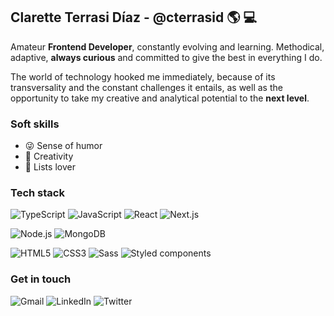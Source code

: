 ## Clarette Terrasi Díaz - @cterrasid :earth_americas: :computer:

Amateur **Frontend Developer**, constantly evolving and learning. Methodical, adaptive, **always curious** and committed to give the best in everything I do.

The world of technology hooked me immediately, because of its transversality and the constant challenges it entails, as well as the opportunity to take my creative and analytical potential to the **next level**.

### Soft skills
- :stuck_out_tongue_winking_eye: Sense of humor
- :milky_way: Creativity
- :memo: Lists lover

### Tech stack
![TypeScript](https://img.shields.io/badge/-TypeScript-%3A015C?style=flat-square&logo=typescript&logoColor=white&color=3A015C)
![JavaScript](https://img.shields.io/badge/-JavaScript-%4F0147?style=flat-square&logo=javascript&logoColor=white&color=4F0147)
![React](https://img.shields.io/badge/-React-%35012C?style=flat-square&logo=react&logoColor=white&color=35012C)
![Next.js](https://img.shields.io/badge/-NEXTjs-%11001C?style=flat-square&logo=next.js&logoColor=white&color=11001C)

![Node.js](https://img.shields.io/badge/-NodeJs-%7B2C25?style=flat-square&logo=node.js&logoColor=white&color=7B2C25)
![MongoDB](https://img.shields.io/badge/-MongoDB-%E4572E?style=flat-square&logo=mongodb&logoColor=white&color=E4572E)

![HTML5](https://img.shields.io/badge/-HTML5-%3A015C?style=flat-square&logo=html5&logoColor=white&color=3A015C)
![CSS3](https://img.shields.io/badge/-CSS3-%4F0147?style=flat-square&logo=css3&logoColor=white&color=4F0147)
![Sass](https://img.shields.io/badge/-Sass-%35012C?style=flat-square&logo=sass&logoColor=white&color=35012C)
![Styled components](https://img.shields.io/badge/-StyledComponents-%11001C?style=flat-square&logo=styled-components&logoColor=white&color=11001C)

### Get in touch
![Gmail](https://img.shields.io/badge/-Gmail-%7B2C25?style=flat-square&logo=gmail&logoColor=white&color=7B2C25&link=mailto:clarette.terrasi@gmail.com&subject=[GitHub]%20I've%20seen%20your%20profile)
![LinkedIn](https://img.shields.io/badge/-Linkedin-%E4572E?style=flat-square&logo=linkedin&logoColor=white&color=E4572E&link=https://www.linkedin.com/in/clarette-terrasi-diaz/?locale=en_US)
![Twitter](https://img.shields.io/badge/-Twitter-%4F0147?style=flat-square&logo=twitter&logoColor=white&color=4F0147&link=https://twitter.com/clarettetedi)
<!--
**cterrasid/cterrasid** is a ✨ _special_ ✨ repository because its `README.md` (this file) appears on your GitHub profile.

Here are some ideas to get you started:

- 🔭 I’m currently working on ...
- 🌱 I’m currently learning ...
- 👯 I’m looking to collaborate on ...
- 🤔 I’m looking for help with ...
- 💬 Ask me about ...
- 📫 How to reach me: ...
- 😄 Pronouns: ...
- ⚡ Fun fact: ...
-->
